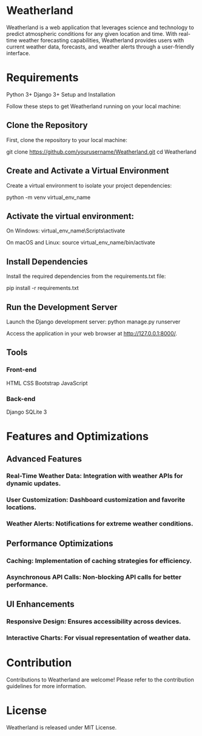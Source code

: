 # Weatherland

Weatherland is a web application that leverages science and technology to predict atmospheric conditions for any given location and time. With real-time weather forecasting capabilities, Weatherland provides users with current weather data, forecasts, and weather alerts through a user-friendly interface.

# Requirements
Python 3+
Django 3+
Setup and Installation

Follow these steps to get Weatherland running on your local machine:

## Clone the Repository
First, clone the repository to your local machine:

git clone https://github.com/yourusername/Weatherland.git
cd Weatherland

## Create and Activate a Virtual Environment
Create a virtual environment to isolate your project dependencies:

python -m venv virtual_env_name

## Activate the virtual environment:

On Windows:
virtual_env_name\Scripts\activate

On macOS and Linux:
source virtual_env_name/bin/activate

## Install Dependencies
Install the required dependencies from the requirements.txt file:

pip install -r requirements.txt

## Run the Development Server
Launch the Django development server:
python manage.py runserver

Access the application in your web browser at http://127.0.0.1:8000/.

## Tools

### Front-end
HTML
CSS
Bootstrap
JavaScript

### Back-end
Django
SQLite 3

# Features and Optimizations
## Advanced Features
### Real-Time Weather Data: Integration with weather APIs for dynamic updates.
### User Customization: Dashboard customization and favorite locations.
### Weather Alerts: Notifications for extreme weather conditions.
## Performance Optimizations
### Caching: Implementation of caching strategies for efficiency.
### Asynchronous API Calls: Non-blocking API calls for better performance.

## UI Enhancements
### Responsive Design: Ensures accessibility across devices.
### Interactive Charts: For visual representation of weather data.

# Contribution
Contributions to Weatherland are welcome! Please refer to the contribution guidelines for more information.

# License
Weatherland is released under MIT License.
